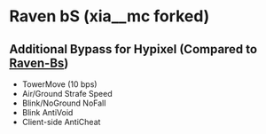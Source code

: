 # Raven bS (xia__mc forked)

## Additional Bypass for Hypixel (Compared to [Raven-Bs](https://github.com/Strangerrrs/Raven-bS))
- TowerMove (10 bps)
- Air/Ground Strafe Speed
- Blink/NoGround NoFall
- Blink AntiVoid
- Client-side AntiCheat
